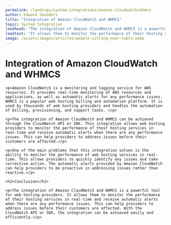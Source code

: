 ```yaml
---
permalink: /landings/system-integrations/amazon-cloudwatch/whmcs
author: Edward Saunders
title: "Integration of Amazon CloudWatch and WHMCS"
topic: System Integration
leadhead: "The integration of Amazon CloudWatch and WHMCS is a powerful tool for web hosting providers"
leadtext: "It allows them to monitor the performance of their hosting services in real-time and receive automatic alerts when there are any performance issues. This can help providers to address issues before their customers are affected. With the CloudWatch API or SDK, the integration can be achieved easily and efficiently."
image: /assets/images/articles/people-sitting-near-table.webp
---
```

<div class="arttext">    <h1>Integration of Amazon CloudWatch and WHMCS</h1>

    <p>Amazon CloudWatch is a monitoring and logging service for AWS resources. It provides real-time monitoring of AWS resources and applications, as well as automatic alerts for any performance issues. WHMCS is a popular web hosting billing and automation platform. It is used by thousands of web hosting providers and handles the automation of billing, provisioning, and support tasks. </p>

    <p>The integration of Amazon CloudWatch and WHMCS can be achieved through the CloudWatch API or SDK. This integration allows web hosting providers to monitor the performance of their hosting services in real-time and receive automatic alerts when there are any performance issues. This can help providers to address issues before their customers are affected.</p>

    <p>One of the main problems that this integration solves is the ability to monitor the performance of web hosting services in real-time. This allows providers to quickly identify any issues and take corrective action. The automatic alerts provided by Amazon CloudWatch can help providers to be proactive in addressing issues rather than reactive.</p>

    <h2>Conclusion</h2>

    <p>The integration of Amazon CloudWatch and WHMCS is a powerful tool for web hosting providers. It allows them to monitor the performance of their hosting services in real-time and receive automatic alerts when there are any performance issues. This can help providers to address issues before their customers are affected. With the CloudWatch API or SDK, the integration can be achieved easily and efficiently.</p>

</div>